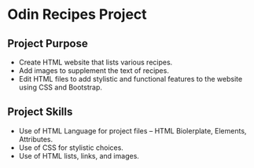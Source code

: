 # Odin Recipes Project

## Project Purpose
- Create HTML website that lists various recipes.
- Add images to supplement the text of recipes.
- Edit HTML files to add stylistic and functional features to the website using CSS and Bootstrap.

## Project Skills
- Use of HTML Language for project files – HTML Biolerplate, Elements, Attributes.
- Use of CSS for stylistic choices.
- Use of HTML lists, links, and images.
